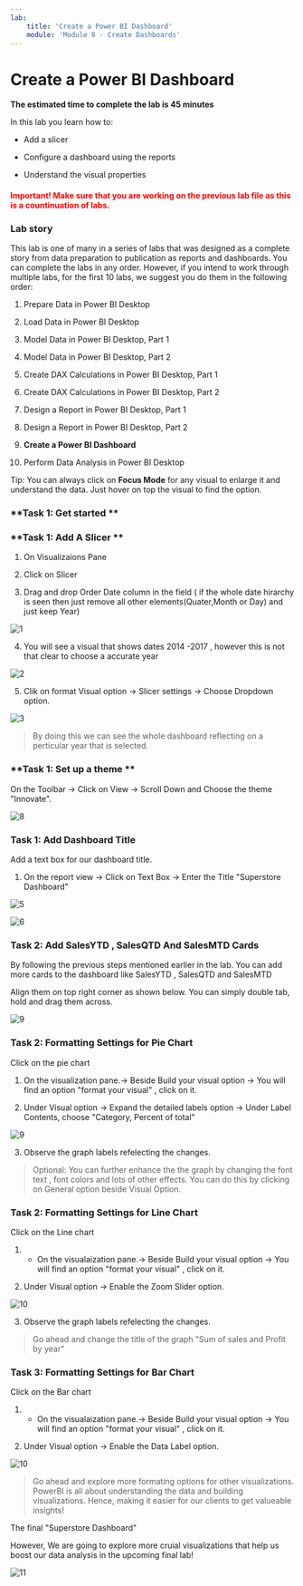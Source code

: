 ```yaml
---
lab:
    title: 'Create a Power BI Dashboard'
    module: 'Module 8 - Create Dashboards'
---
```


# **Create a Power BI Dashboard**

**The estimated time to complete the lab is 45 minutes**

In this lab you learn how to:

- Add a slicer

- Configure a dashboard using the reports

- Understand the visual properties


<h4><span style="color:red;">Important! Make sure that you are working on the previous lab file as this is a countinuation of labs.</span></h4>


### **Lab story**

This lab is one of many in a series of labs that was designed as a complete story from data preparation to publication as reports and dashboards. You can complete the labs in any order. However, if you intend to work through multiple labs, for the first 10 labs, we suggest you do them in the following order:

1. Prepare Data in Power BI Desktop

2. Load Data in Power BI Desktop

3. Model Data in Power BI Desktop, Part 1

4. Model Data in Power BI Desktop, Part 2

5. Create DAX Calculations in Power BI Desktop, Part 1

6. Create DAX Calculations in Power BI Desktop, Part 2

7. Design a Report in Power BI Desktop, Part 1

8. Design a Report in Power BI Desktop, Part 2

9. **Create a Power BI Dashboard**
    
10. Perform Data Analysis in Power BI Desktop

> 
Tip: You can always click on **Focus Mode** for any visual to enlarge it and understand the data.
Just hover on top the visual to find the option.


### **Task 1: Get started **


### **Task 1: Add A Slicer **

1. On Visualizaions Pane 

2. Click on Slicer

3. Drag and drop Order Date column in the field ( if the whole date hirarchy is seen then just remove all other elements(Quater,Month or Day) and just keep Year)

![1](https://github.com/Neha-Chiluka/power-bi-next-level/blob/master/Images/slicersetting.jpg?raw=true "1")

4. You will see a visual that shows dates 2014 -2017 , however this is not that clear to choose a accurate year

![2](https://github.com/Neha-Chiluka/power-bi-next-level/blob/master/Images/slicer.jpg?raw=true "2")

5. Clik on format Visual option -> Slicer settings -> Choose Dropdown option.

![3](https://github.com/Neha-Chiluka/power-bi-next-level/blob/master/Images/dropdownslicer.jpg?raw=true "3")


> By doing this we can see the whole dashboard reflecting on a perticular year that is selected.


### **Task 1: Set up a theme **

On the Toolbar -> Click on View -> Scroll Down and Choose the theme "Innovate". 

![8](https://github.com/Neha-Chiluka/power-bi-next-level/blob/master/Images/theme.jpg?raw=true "8")

### Task 1: Add Dashboard Title 

Add a text box for our dashboard title.

1. On the report view -> Click on Text Box -> Enter the Title "Superstore Dashboard"

![5](https://github.com/Neha-Chiluka/power-bi-next-level/blob/master/Images/text%20box.jpg?raw=true "5")

![6](https://github.com/Neha-Chiluka/power-bi-next-level/blob/master/Images/TITLE.jpg?raw=true "6")

### Task 2: Add SalesYTD , SalesQTD And SalesMTD Cards 

By following the previous steps mentioned earlier in the lab. You can add more cards to the dashboard like SalesYTD , SalesQTD and SalesMTD

Align them on top right corner as shown below. You can simply double tab, hold and drag them across.

![9](https://github.com/Neha-Chiluka/power-bi-next-level/blob/master/Images/allcards.jpg?raw=true "9")

### **Task 2: Formatting Settings for Pie Chart**

Click on the pie chart

1.  On the visualization pane.-> Beside Build your visual option -> You will find an option "format your visual" , click on it.

2. Under Visual option -> Expand the detailed labels option -> Under Label Contents, choose "Category, Percent of total"

![9](https://github.com/Neha-Chiluka/power-bi-next-level/blob/master/Images/piedetailds.jpg?raw=true "9")

3. Observe the graph labels refelecting the changes.

> Optional: You can further enhance the the graph by changing the font text , font colors and lots of other effects. You can do this by clicking on General option beside Visual Option.

### **Task 2: Formatting Settings for Line Chart**

Click on the Line chart

1. - On the visualaization pane.-> Beside Build your visual option -> You will find an option "format your visual" , click on it.

2. Under Visual option -> Enable the Zoom Slider option.

![10](https://github.com/Neha-Chiluka/power-bi-next-level/blob/master/Images/zoomSliderline.jpg?raw=true "10")

3. Observe the graph labels refelecting the changes.

> Go ahead and change the title of the graph "Sum of sales and Profit by year"

### **Task 3: Formatting Settings for Bar Chart**

Click on the Bar chart

1. - On the visualaization pane.-> Beside Build your visual option -> You will find an option "format your visual" , click on it.

2. Under Visual option -> Enable the Data Label option.

![10](https://github.com/Neha-Chiluka/power-bi-next-level/blob/master/Images/pie%20label.jpg?raw=true "10")

> Go ahead and explore more formating options for other visualizations. PowerBI is all about understanding the data and building visualizations. Hence, making it easier for our clients to get valueable insights!

The final "Superstore Dashboard"

However, We are going to explore more cruial visualizations that help us boost our data analysis in the upcoming final lab!

![11](https://github.com/Neha-Chiluka/power-bi-next-level/blob/master/Images/SD.jpg?raw=true "11")


